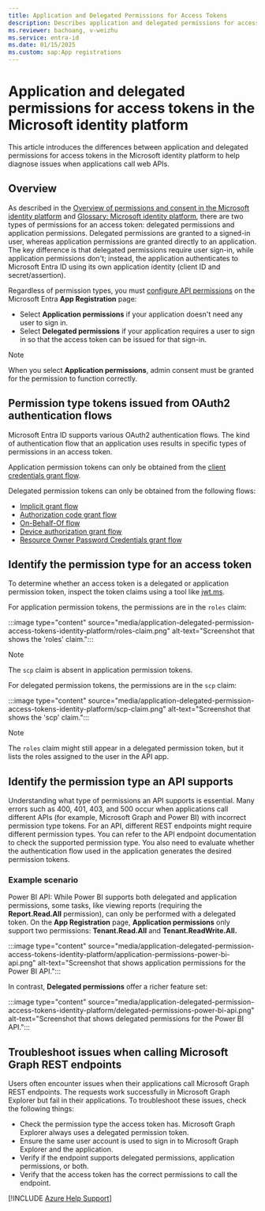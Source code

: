 ```yaml
---
title: Application and Delegated Permissions for Access Tokens
description: Describes application and delegated permissions for access tokens in the Microsoft identity platform.
ms.reviewer: bachoang, v-weizhu
ms.service: entra-id
ms.date: 01/15/2025
ms.custom: sap:App registrations
---
```

# Application and delegated permissions for access tokens in the Microsoft identity platform

This article introduces the differences between application and delegated permissions for access tokens in the Microsoft identity platform to help diagnose issues when applications call web APIs.

## Overview

As described in the [Overview of permissions and consent in the Microsoft identity platform](/entra/identity-platform/permissions-consent-overview) and [Glossary: Microsoft identity platform](/entra/identity-platform/developer-glossary), there are two types of permissions for an access token: delegated permissions and application permissions. Delegated permissions are granted to a signed-in user, whereas application permissions are granted directly to an application. The key difference is that delegated permissions require user sign-in, while application permissions don't; instead, the application authenticates to Microsoft Entra ID using its own application identity (client ID and secret/assertion).

Regardless of permission types, you must [configure API permissions](/entra/identity-platform/quickstart-configure-app-access-web-apis#add-permissions-to-access-your-web-api) on the Microsoft Entra **App Registration** page: 

* Select **Application permissions** if your application doesn't need any user to sign in.
* Select **Delegated permissions** if your application requires a user to sign in so that the access token can be issued for that sign-in.

> [!NOTE]
> When you select **Application permissions**, admin consent must be granted for the permission to function correctly.

## Permission type tokens issued from OAuth2 authentication flows

Microsoft Entra ID supports various OAuth2 authentication flows. The kind of authentication flow that an application uses results in specific types of permissions in an access token.

Application permission tokens can only be obtained from the [client credentials grant flow](/entra/identity-platform/v2-oauth2-client-creds-grant-flow).

Delegated permission tokens can only be obtained from the following flows:

* [Implicit grant flow](/azure/active-directory/develop/v2-oauth2-implicit-grant-flow)
* [Authorization code grant flow](/azure/active-directory/develop/v2-oauth2-auth-code-flow)
* [On-Behalf-Of flow](/azure/active-directory/develop/v2-oauth2-on-behalf-of-flow)
* [Device authorization grant flow](/azure/active-directory/develop/v2-oauth2-device-code)
* [Resource Owner Password Credentials grant flow](/azure/active-directory/develop/v2-oauth2-device-code)

## Identify the permission type for an access token

To determine whether an access token is a delegated or application permission token, inspect the token claims using a tool like [jwt.ms](https://jwt.ms/).

For application permission tokens, the permissions are in the `roles` claim:

 :::image type="content" source="media/application-delegated-permission-access-tokens-identity-platform/roles-claim.png" alt-text="Screenshot that shows the 'roles' claim.":::

> [!NOTE]
> The `scp` claim is absent in application permission tokens.

For delegated permission tokens, the permissions are in the `scp` claim:

 :::image type="content" source="media/application-delegated-permission-access-tokens-identity-platform/scp-claim.png" alt-text="Screenshot that shows the 'scp' claim.":::

> [!NOTE]
> The `roles` claim might still appear in a delegated permission token, but it lists the roles assigned to the user in the API app.

## Identify the permission type an API supports

Understanding what type of permissions an API supports is essential. Many errors such as 400, 401, 403, and 500 occur when applications call different APIs (for example, Microsoft Graph and Power BI) with incorrect permission type tokens. For an API, different REST endpoints might require different permission types. You can refer to the API endpoint documentation to check the supported permission type. You also need to evaluate whether the authentication flow used in the application generates the desired permission tokens.

### Example scenario

Power BI API: While Power BI supports both delegated and application permissions, some tasks, like viewing reports (requiring the **Report.Read.All** permission), can only be performed with a delegated token. On the **App Registration** page, **Application permissions** only support two permissions: **Tenant.Read.All** and **Tenant.ReadWrite.All.**

:::image type="content" source="media/application-delegated-permission-access-tokens-identity-platform/application-permissions-power-bi-api.png" alt-text="Screenshot that shows application permissions for the Power BI API.":::

In contrast, **Delegated permissions** offer a richer feature set:

:::image type="content" source="media/application-delegated-permission-access-tokens-identity-platform/delegated-permissions-power-bi-api.png" alt-text="Screenshot that shows delegated permissions for the Power BI API.":::

## Troubleshoot issues when calling Microsoft Graph REST endpoints

Users often encounter issues when their applications call Microsoft Graph REST endpoints. The requests work successfully in Microsoft Graph Explorer but fail in their applications. To troubleshoot these issues, check the following things:

* Check the permission type the access token has. Microsoft Graph Explorer always uses a delegated permission token.
* Ensure the same user account is used to sign in to Microsoft Graph Explorer and the application.
* Verify if the endpoint supports delegated permissions, application permissions, or both.
* Verify that the access token has the correct permissions to call the endpoint.

[!INCLUDE [Azure Help Support](../../../includes/azure-help-support.md)]